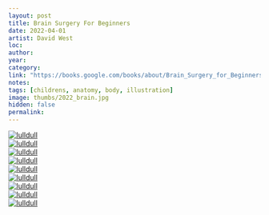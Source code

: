```yaml
---
layout: post
title: Brain Surgery For Beginners
date: 2022-04-01
artist: David West
loc: 
author: 
year: 
category: 
link: "https://books.google.com/books/about/Brain_Surgery_for_Beginners_and_Other_Ma.html?id=qob-bowEtmoC"
notes:
tags: [childrens, anatomy, body, illustration]
image: thumbs/2022_brain.jpg
hidden: false
permalink:
---
```






<div class="post_image">
	<a href="{{ site.baseurl }}/images/posts/2022_brain/001.jpg" target="_blank">
	<img src="{{ site.baseurl }}/images/posts/2022_brain/001.jpg" alt="lulldull"></a>
</div>

<div class="post_image">
	<a href="{{ site.baseurl }}/images/posts/2022_brain/002.jpg" target="_blank">
	<img src="{{ site.baseurl }}/images/posts/2022_brain/002.jpg" alt="lulldull"></a>
</div>

<div class="post_image">
	<a href="{{ site.baseurl }}/images/posts/2022_brain/003.jpg" target="_blank">
	<img src="{{ site.baseurl }}/images/posts/2022_brain/003.jpg" alt="lulldull"></a>
</div>

<div class="post_image">
	<a href="{{ site.baseurl }}/images/posts/2022_brain/004.jpg" target="_blank">
	<img src="{{ site.baseurl }}/images/posts/2022_brain/004.jpg" alt="lulldull"></a>
</div>

<div class="post_image">
	<a href="{{ site.baseurl }}/images/posts/2022_brain/005.jpg" target="_blank">
	<img src="{{ site.baseurl }}/images/posts/2022_brain/005.jpg" alt="lulldull"></a>
</div>

<div class="post_image">
	<a href="{{ site.baseurl }}/images/posts/2022_brain/006.jpg" target="_blank">
	<img src="{{ site.baseurl }}/images/posts/2022_brain/006.jpg" alt="lulldull"></a>
</div>

<div class="post_image">
	<a href="{{ site.baseurl }}/images/posts/2022_brain/007.jpg" target="_blank">
	<img src="{{ site.baseurl }}/images/posts/2022_brain/007.jpg" alt="lulldull"></a>
</div>

<div class="post_image">
	<a href="{{ site.baseurl }}/images/posts/2022_brain/008.jpg" target="_blank">
	<img src="{{ site.baseurl }}/images/posts/2022_brain/008.jpg" alt="lulldull"></a>
</div>


<div class="post_image">
	<a href="{{ site.baseurl }}/images/posts/2022_brain/009.jpg" target="_blank">
	<img src="{{ site.baseurl }}/images/posts/2022_brain/009.jpg" alt="lulldull"></a>
</div>
